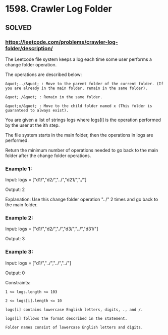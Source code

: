 # 1598. Crawler Log Folder

## SOLVED
### https://leetcode.com/problems/crawler-log-folder/description/
The Leetcode file system keeps a log each time some user performs a change folder operation.



The operations are described below:





	&quot;../&quot; : Move to the parent folder of the current folder. (If you are already in the main folder, remain in the same folder).

	&quot;./&quot; : Remain in the same folder.

	&quot;x/&quot; : Move to the child folder named x (This folder is guaranteed to always exist).





You are given a list of strings logs where logs[i] is the operation performed by the user at the ith step.



The file system starts in the main folder, then the operations in logs are performed.



Return the minimum number of operations needed to go back to the main folder after the change folder operations.





### Example 1:









Input: logs = [&quot;d1/&quot;,&quot;d2/&quot;,&quot;../&quot;,&quot;d21/&quot;,&quot;./&quot;]


Output: 2



Explanation: Use this change folder operation &quot;../&quot; 2 times and go back to the main folder.





### Example 2:









Input: logs = [&quot;d1/&quot;,&quot;d2/&quot;,&quot;./&quot;,&quot;d3/&quot;,&quot;../&quot;,&quot;d31/&quot;]


Output: 3





### Example 3:





Input: logs = [&quot;d1/&quot;,&quot;../&quot;,&quot;../&quot;,&quot;../&quot;]


Output: 0







Constraints:





	1 <= logs.length <= 103

	2 <= logs[i].length <= 10

	logs[i] contains lowercase English letters, digits, ., and /.

	logs[i] follows the format described in the statement.

	Folder names consist of lowercase English letters and digits.



